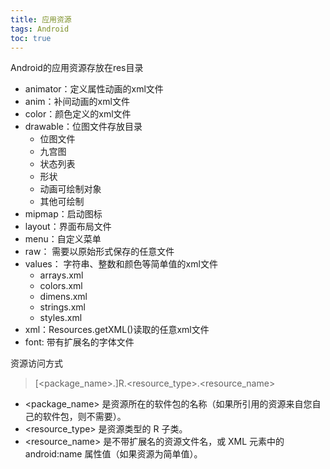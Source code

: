 ```yaml
---
title: 应用资源
tags: Android
toc: true
---
```



Android的应用资源存放在res目录


- animator：定义属性动画的xml文件
- anim：补间动画的xml文件
- color：颜色定义的xml文件
- drawable：位图文件存放目录
  - 位图文件
  - 九宫图
  - 状态列表
  - 形状
  - 动画可绘制对象
  - 其他可绘制
- mipmap：启动图标
- layout：界面布局文件
- menu：自定义菜单
- raw： 需要以原始形式保存的任意文件
- values： 字符串、整数和颜色等简单值的xml文件
  - arrays.xml
  - colors.xml
  - dimens.xml
  - strings.xml
  - styles.xml
- xml：Resources.getXML()读取的任意xml文件
- font: 带有扩展名的字体文件



资源访问方式

> [<package_name>.]R.<resource_type>.<resource_name>


- <package_name> 是资源所在的软件包的名称（如果所引用的资源来自您自己的软件包，则不需要）。
- <resource_type> 是资源类型的 R 子类。
- <resource_name> 是不带扩展名的资源文件名，或 XML 元素中的 android:name 属性值（如果资源为简单值）。